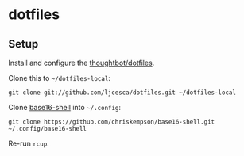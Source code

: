 # dotfiles

## Setup 

Install and configure the [thoughtbot/dotfiles](https://github.com/thoughtbot/dotfiles).

Clone this to `~/dotfiles-local`:

```
git clone git://github.com/ljcesca/dotfiles.git ~/dotfiles-local
````

Clone [base16-shell](https://github.com/chriskempson/base16-shell) into `~/.config`:
```
git clone https://github.com/chriskempson/base16-shell.git
~/.config/base16-shell
```

Re-run `rcup`.




